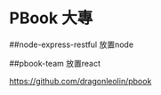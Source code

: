 # PBook 大專

##node-express-restful 放置node

##pbook-team 放置react

https://github.com/dragonleolin/pbook
